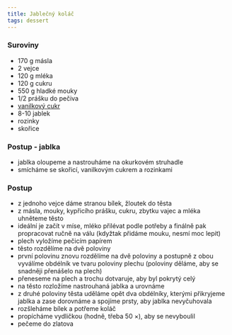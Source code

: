 ```yaml
---
title: Jablečný koláč
tags: dessert
---
```


### Suroviny
- 170 g másla
- 2 vejce
- 120 g mléka
- 120 g cukru
- 550 g hladké mouky
- 1/2 prášku do pečiva
- [vanilkový cukr](/vanilkovy-cukr)
- 8-10 jablek
- rozinky
- skořice

### Postup - jablka
- jablka oloupeme a nastrouháme na okurkovém struhadle
- smícháme se skořicí, vanilkovým cukrem a rozinkami

### Postup
- z jednoho vejce dáme stranou bílek, žloutek do těsta
- z másla, mouky, kypřicího prášku, cukru, zbytku vajec a mléka uhněteme těsto
- ideální je začít v míse, mléko přilévat podle potřeby a finálně pak propracovat ručně na válu (kdyžtak přidáme mouku, nesmí moc lepit)
- plech vyložíme pečicím papírem
- těsto rozdělíme na dvě poloviny
- první polovinu znovu rozdělíme na dvě poloviny a postupně z obou vyválíme obdélník ve tvaru poloviny plechu (poloviny děláme, aby se snadněji přenášelo na plech)
- přeneseme na plech a trochu dotvaruje, aby byl pokrytý celý
- na těsto rozložíme nastrouhaná jablka a urovnáme
- z druhé poloviny těsta uděláme opět dva obdélníky, kterými přikryjeme jablka a zase dorovnáme a spojíme prsty, aby jablka nevyčuhovala
- rozšleháme bílek a potřeme koláč
- propícháme vydličkou (hodně, třeba 50 ×), aby se nevyboulil
- pečeme do zlatova
